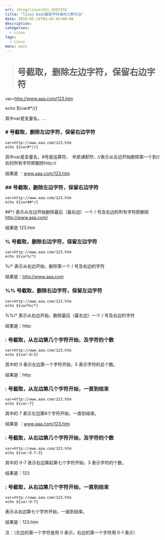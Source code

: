 ```yaml
---
url: /blog/linux/HJi_UUE5ICG
title: "linux bash截取字符串的几种方法"
date: 2018-05-14T04:45:01+08:00
description:
categories:
  - Linux
tags:
  - Linux
menu: main
---
```


> # 号截取，删除左边字符，保留右边字符

var=http://www.aaa.com/123.htm

echo ${var#*//}

其中var是变量名，…

### \# 号截取，删除左边字符，保留右边字符

```
var=http://www.aaa.com/123.htm
echo ${var#*//}

```

其中var是变量名，#号是运算符， _号是通配符，_//表示从左边开始删除第一个到//处的所有字符即删除http://

结果是 ：www.aaa.com/123.htm

### \#\# 号截取，删除左边字符，保留右边字符

```
var=http://www.aaa.com/123.htm
echo ${var##*/}

```

##*/ 表示从左边开始删除最后（最右边）一个 / 号及左边的所有字符即删除 http://www.aaa.com/

结果是 123.htm

### % 号截取，删除右边字符，保留左边字符

```
var=http://www.aaa.com/123.htm
echo ${var%/*}

```

%/* 表示从右边开始，删除第一个 / 号及右边的字符

结果是：http://www.aaa.com

### %% 号截取，删除右边字符，保留左边字符

```
var=http://www.aaa.com/123.htm
echo ${var%%/*}

```

%%/* 表示从右边开始，删除最后（最左边）一个 / 号及右边的字符

结果是：http:

### : 号截取，从左边第几个字符开始，及字符的个数

```
var=http://www.aaa.com/123.htm
echo ${var:0:5}

```

其中的 0 表示左边第一个字符开始，5 表示字符的总个数。

结果是：http:

### : 号截取，从左边第几个字符开始，一直到结束

```
var=http://www.aaa.com/123.htm
echo ${var:7}

```

其中的 7 表示左边第8个字符开始，一直到结束。

结果是 ：www.aaa.com/123.htm

### : 号截取，从右边第几个字符开始，及字符的个数

```
var=http://www.aaa.com/123.htm
echo ${var:0-7:3}

```

其中的 0-7 表示右边算起第七个字符开始，3 表示字符的个数。

结果是：123

### : 号截取，从右边第几个字符开始，一直到结束

```
var=http://www.aaa.com/123.htm
echo ${var:0-7}

```

表示从右边第七个字符开始，一直到结束。

结果是：123.htm

注：（左边的第一个字符是用 0 表示，右边的第一个字符用 0-1 表示）